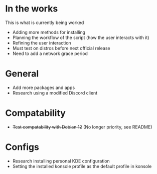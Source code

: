 # In the works
This is what is currently being worked
- Adding more methods for installing
- Planning the workflow of the script (how the user interacts with it)
- Refining the user interaction
- Must test on distros before next official release
- Need to add a network grace period

# General
- Add more packages and apps
- Research using a modified Discord client

# Compatability
- ~~Test compatability with Debian 12~~ (No longer priority, see README)

# Configs
- Research installing personal KDE configuration
- Setting the installed konsole profile as the default profile in konsole